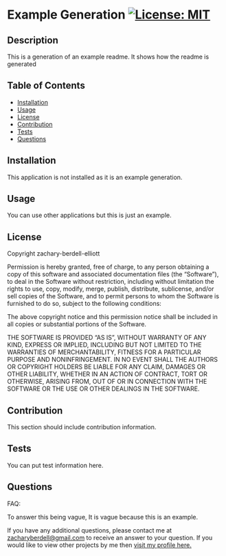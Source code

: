 # Example Generation [![License: MIT](https://img.shields.io/badge/License-MIT-yellow.svg)](https://opensource.org/licenses/MIT)

## Description
This is a generation of an example readme. It shows how the readme is generated

## Table of Contents
* [Installation](#installation)
* [Usage](#usage)
* [License](#license)
* [Contribution](#contribution)
* [Tests](#tests)
* [Questions](#questions)

## Installation 
This application is not installed as it is an example generation.

## Usage 
You can use other applications but this is just an example.

## License 
Copyright zachary-berdell-elliott

Permission is hereby granted, free of charge, to any person obtaining a copy of this software and associated documentation files (the “Software”), to deal in the Software without restriction, including without limitation the rights to use, copy, modify, merge, publish, distribute, sublicense, and/or sell copies of the Software, and to permit persons to whom the Software is furnished to do so, subject to the following conditions:

  The above copyright notice and this permission notice shall be included in all copies or substantial portions of the Software.
    
  THE SOFTWARE IS PROVIDED “AS IS”, WITHOUT WARRANTY OF ANY KIND, EXPRESS OR IMPLIED, INCLUDING BUT NOT LIMITED TO THE WARRANTIES OF MERCHANTABILITY, FITNESS FOR A PARTICULAR PURPOSE AND NONINFRINGEMENT. IN NO EVENT SHALL THE AUTHORS OR COPYRIGHT HOLDERS BE LIABLE FOR ANY CLAIM, DAMAGES OR OTHER LIABILITY, WHETHER IN AN ACTION OF CONTRACT, TORT OR OTHERWISE, ARISING FROM, OUT OF OR IN CONNECTION WITH THE SOFTWARE OR THE USE OR OTHER DEALINGS IN THE SOFTWARE.

## Contribution 
This section should include contribution information.

## Tests 
You can put test information here.

## Questions 
FAQ: 

To answer this being vague, It is vague because this is an example.

If you have any additional questions, please contact me at zacharyberdell@gmail.com to receive an answer to your question. If you would like to view other projects by me then [visit my profile here.](https://github.com/zachary-berdell-elliott)
